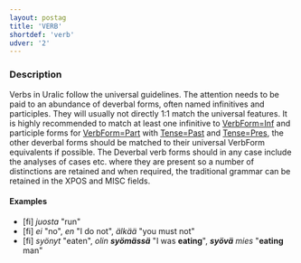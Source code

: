 ```yaml
---
layout: postag
title: 'VERB'
shortdef: 'verb'
udver: '2'
---
```


### Description

Verbs in Uralic follow the universal guidelines. The attention needs to be paid
to an abundance of deverbal forms, often named infinitives and participles. They
will usually not directly 1:1 match the universal features. It is highly
recommended to match at least one infinitive to [VerbForm=Inf]() and participle
forms for [VerbForm=Part]() with [Tense=Past]() and [Tense=Pres](), the other
deverbal forms should be matched to their universal VerbForm equivalents if
possible. The Deverbal verb forms should in any case include the analyses of
cases etc. where they are present so a number of distinctions are retained and
when required, the traditional grammar can be retained in the XPOS and MISC
fields.

#### Examples

* [fi] _juosta_ "run"
* [fi] _ei_ "no", _en_ "I do not", _älkää_ "you must not"
* [fi] _syönyt_ "eaten", _olin <b>syömässä</b>_ "I was <b>eating</b>",
  _<b>syövä</b> mies_ "<b>eating</b> man"

<!-- Interlanguage links updated Út zář 29 20:42:59 CEST 2020 -->
